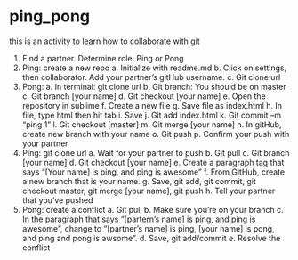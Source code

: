 # ping_pong
this is an activity to learn how to collaborate with git
1.	Find a partner.   Determine role: Ping or Pong
2.	Ping: create a new repo
a.	Initialize with readme.md
b.	Click on settings, then collaborator.  Add your partner’s gitHub username.
c.	Git clone url
3.	Pong:
a.	In terminal: git clone url
b.	Git branch: You should be on master
c.	Git branch [your name]
d.	Git checkout [your name]
e.	Open the repository in sublime
f.	Create a new file
g.	Save file as index.html
h.	In file, type html then hit tab
i.	Save
j.	Git add index.html
k.	Git commit –m “ping 1”
l.	Git checkout [master]
m.	Git merge [your name]
n.	In gitHub, create new branch with your name
o.	Git push
p.	Confirm your push with your partner
4.	Ping: git clone url
a.	Wait for your partner to push
b.	Git pull
c.	Git branch [your name]
d.	Git checkout [your name]
e.	Create a paragraph tag that says “[Your name] is ping, and ping is awesome”
f.	From GitHub, create a new branch that is your name.
g.	Save, git add, git commit, git checkout master, git merge [your name], git push
h.	Tell your partner that you’ve pushed
5.	Pong: create a conflict
a.	Git pull
b.	Make sure you’re on your branch
c.	In the paragraph that says “[partern’s name] is ping, and ping is awesome”, change to “[partner’s name] is ping, [your name] is pong, and ping and pong is awsome”.
d.	Save, git add/commit
e.	Resolve the conflict

